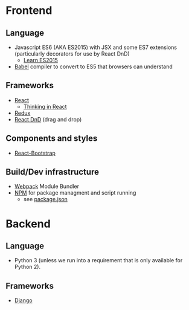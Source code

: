 # Frontend

## Language

-   Javascript ES6 (AKA ES2015) with JSX and some ES7 extensions (particularly decorators for use by React DnD)
    -   [Learn ES2015](https://babeljs.io/docs/learn-es2015/)
-   [Babel](https://babeljs.io/) compiler to convert to ES5 that browsers can understand

## Frameworks

-   [React](https://facebook.github.io/react/)
    -   [Thinking in React](https://facebook.github.io/react/docs/thinking-in-react.html)
-   [Redux](http://redux.js.org/)
-   [React DnD](http://gaearon.github.io/react-dnd/) (drag and drop)

## Components and styles

-   [React-Bootstrap](https://react-bootstrap.github.io/)

## Build/Dev infrastructure

-   [Webpack](https://webpack.github.io/) Module Bundler
-   [NPM](https://www.npmjs.com/) for package managment and script running
    -   see [package.json](file:package.json)

#   Backend

## Language

-   Python 3 (unless we run into a requirement that is only available for Python 2).

## Frameworks

-   [Django](https://www.djangoproject.com/)
